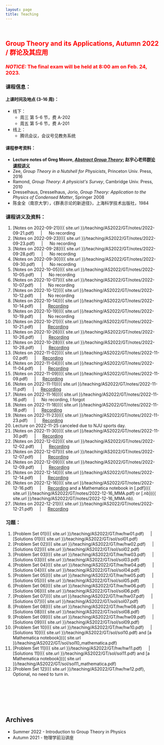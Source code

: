 ```yaml
---
layout: page
title: Teaching
---
```


<br />

## <span style="color: red">Group Theory and its Applications, Autumn 2022 / 群论及其应用</span>

###  <span style="color: red">_NOTICE:_  The final exam will be held at 8:00 am on Feb. 24, 2023.</span>

### 课程信息：

#### 上课时间及地点 (3-16 周)：
- 线下：
  - 周三 第 5-6 节，费 A-202 
  - 周五 第 5-6 节，费 A-201
- 线上：
  - 腾讯会议，会议号见教务系统

#### 课程参考资料：
  - **Lecture notes of Greg Moore, [*Abstract Group Theory*](http://www.physics.rutgers.edu/~gmoore/618Spring2022/GroupTheory-Spring2022.html); 赵宇心老师[群论课程讲义](https://topophys.nju.edu.cn/Events/GroupTheory2021/index.html)**
  - Zee, _Group Theory in a Nutshell for Physicists_, Princeton Univ. Press, 2016
  - Ramond, _Group Theory: A physicist's Survey_, Cambridge Univ. Press, 2010
  - Dresselhaus, Dresselhaus, Jorio, _Group Theory: Application to the Physics of Condensed Matter_, Springer 2008
  - 陈金全（南京大学），《群表示论的新途径》，上海科学技术出版社，1984

### 课程讲义及资料：
   1. [Notes on 2022-09-21]({{ site.url }}/teaching/AS2022/GT/notes/2022-09-21.pdf) &emsp; \| &emsp; No recording
   2. [Notes on 2022-09-23]({{ site.url }}/teaching/AS2022/GT/notes/2022-09-23.pdf) &emsp; \| &emsp; No recording
   3. [Notes on 2022-09-28]({{ site.url }}/teaching/AS2022/GT/notes/2022-09-28.pdf) &emsp; \| &emsp; No recording
   4. [Notes on 2022-09-30]({{ site.url }}/teaching/AS2022/GT/notes/2022-09-30.pdf) &emsp; \| &emsp; No recording
   5. [Notes on 2022-10-05]({{ site.url }}/teaching/AS2022/GT/notes/2022-10-05.pdf) &emsp; \| &emsp; No recording
   6. [Notes on 2022-10-07]({{ site.url }}/teaching/AS2022/GT/notes/2022-10-07.pdf) &emsp; \| &emsp; No recording
   7. [Notes on 2022-10-12]({{ site.url }}/teaching/AS2022/GT/notes/2022-10-12.pdf) &emsp; \| &emsp; No recording
   8. [Notes on 2022-10-14]({{ site.url }}/teaching/AS2022/GT/notes/2022-10-14.pdf) &emsp; \| &emsp; [Recording](https://meeting.tencent.com/v2/cloud-record/share?id=97fc785c-d21c-4ab7-9a63-aca0b9031910&from=3)
   9. [Notes on 2022-10-19]({{ site.url }}/teaching/AS2022/GT/notes/2022-10-19.pdf) &emsp; \| &emsp; No recording
  10. [Notes on 2022-10-21]({{ site.url }}/teaching/AS2022/GT/notes/2022-10-21.pdf) &emsp; \| &emsp; [Recording](https://meeting.tencent.com/v2/cloud-record/share?id=6d3035d8-7a3d-40ff-9b9c-02ed5201b757&from=3)
  11. [Notes on 2022-10-26]({{ site.url }}/teaching/AS2022/GT/notes/2022-10-26.pdf) &emsp; \| &emsp; [Recording](https://meeting.tencent.com/v2/cloud-record/share?id=e4cbe3ec-a7e1-42ab-9122-905839a77c29&from=3)
  12. [Notes on 2022-10-28]({{ site.url }}/teaching/AS2022/GT/notes/2022-10-28.pdf) &emsp; \| &emsp; [Recording](https://meeting.tencent.com/v2/cloud-record/share?id=20571576-a9f2-40a3-986f-9b5c84133137&from=3)
  13. [Notes on 2022-11-02]({{ site.url }}/teaching/AS2022/GT/notes/2022-11-02.pdf) &emsp; \| &emsp; [Recording](https://meeting.tencent.com/v2/cloud-record/share?id=0e0b3891-9e0f-4238-8cb5-db53a8b1e98b&from=3)
  14. [Notes on 2022-11-04]({{ site.url }}/teaching/AS2022/GT/notes/2022-11-04.pdf) &emsp; \| &emsp; [Recording](https://meeting.tencent.com/v2/cloud-record/share?id=616b3601-6da7-4676-8dd1-a0c753096a4f&from=3)
  15. [Notes on 2022-11-09]({{ site.url }}/teaching/AS2022/GT/notes/2022-11-09.pdf) &emsp; \| &emsp; [Recording](https://meeting.tencent.com/v2/cloud-record/share?id=6071798a-599b-4392-961a-e1dc8c2a000b&from=3)
  16. [Notes on 2022-11-11]({{ site.url }}/teaching/AS2022/GT/notes/2022-11-11.pdf) &emsp; \| &emsp; [Recording](https://meeting.tencent.com/v2/cloud-record/share?id=9593125d-0d88-4142-872a-9a995a2248f8&from=3)
  17. [Notes on 2022-11-16]({{ site.url }}/teaching/AS2022/GT/notes/2022-11-16.pdf) &emsp; \| &emsp; No recording, I forgot
  18. [Notes on 2022-11-18]({{ site.url }}/teaching/AS2022/GT/notes/2022-11-18.pdf) &emsp; \| &emsp; [Recording](https://meeting.tencent.com/v2/cloud-record/share?id=a6abe711-65eb-4477-a84e-5c1610ac3c3a&from=3)
  19. [Notes on 2022-11-23]({{ site.url }}/teaching/AS2022/GT/notes/2022-11-23.pdf) &emsp; \| &emsp; [Recording](https://meeting.tencent.com/v2/cloud-record/share?id=2dff782b-8420-4abd-be74-cef6b7deb739&from=3)
  20. Lecture on 2022-11-25 canceled due to NJU sports day.
  21. [Notes on 2022-11-30]({{ site.url }}/teaching/AS2022/GT/notes/2022-11-30.pdf) &emsp; \| &emsp; [Recording](https://meeting.tencent.com/v2/cloud-record/share?id=46680938-b35b-4d61-999f-61b74817bc6f&from=3)
  22. [Notes on 2022-12-02]({{ site.url }}/teaching/AS2022/GT/notes/2022-12-02.pdf) &emsp; \| &emsp; [Recording](https://meeting.tencent.com/v2/cloud-record/share?id=389dc3eb-1d66-4c1a-9477-552412e2f7c0&from=3)
  23. [Notes on 2022-12-07]({{ site.url }}/teaching/AS2022/GT/notes/2022-12-07.pdf) &emsp; \| &emsp; [Recording](https://meeting.tencent.com/v2/cloud-record/share?id=50835b69-bce3-419b-9333-80176f77c627&from=3)
  24. [Notes on 2022-12-09]({{ site.url }}/teaching/AS2022/GT/notes/2022-12-09.pdf) &emsp; \| &emsp; [Recording](https://meeting.tencent.com/v2/cloud-record/share?id=095741f4-0e07-45d0-b6f8-85853675ce6e&from=3)
  25. [Notes on 2022-12-14]({{ site.url }}/teaching/AS2022/GT/notes/2022-12-14.pdf) &emsp; \| &emsp; [Recording](https://meeting.tencent.com/v2/cloud-record/share?id=20aae01d-d54b-4394-b471-e0a18e0af65c&from=3)
  26. [Notes on 2022-12-16]({{ site.url }}/teaching/AS2022/GT/notes/2022-12-16.pdf) &emsp; \| &emsp; [Recording](https://meeting.tencent.com/v2/cloud-record/share?id=4bd2a68e-8130-41ce-bc65-6182a9c088e0&from=3) and a Mathematica notebook in [.pdf]({{ site.url }}/teaching/AS2022/GT/notes/2022-12-16_MMA.pdf) or [.nb]({{ site.url }}/teaching/AS2022/GT/notes/2022-12-16_MMA.nb).
  27. [Notes on 2022-12-21]({{ site.url }}/teaching/AS2022/GT/notes/2022-12-21.pdf) &emsp; \| &emsp; [Recording](https://meeting.tencent.com/v2/cloud-record/share?id=28167cac-abf1-4686-b358-c3172b340fca&from=3)

### 习题：
  1. [Problem Set 01]({{ site.url }}/teaching/AS2022/GT/hw/hw01.pdf) &emsp; \| &emsp; [Solutions 01]({{ site.url }}/teaching/AS2022/GT/sol/sol01.pdf)
  2. [Problem Set 02]({{ site.url }}/teaching/AS2022/GT/hw/hw02.pdf) &emsp; \| &emsp; [Solutions 02]({{ site.url }}/teaching/AS2022/GT/sol/sol02.pdf)
  3. [Problem Set 03]({{ site.url }}/teaching/AS2022/GT/hw/hw03.pdf) &emsp; \| &emsp; [Solutions 03]({{ site.url }}/teaching/AS2022/GT/sol/sol03.pdf)
  4. [Problem Set 04]({{ site.url }}/teaching/AS2022/GT/hw/hw04.pdf) &emsp; \| &emsp; [Solutions 04]({{ site.url }}/teaching/AS2022/GT/sol/sol04.pdf)
  5. [Problem Set 05]({{ site.url }}/teaching/AS2022/GT/hw/hw05.pdf) &emsp; \| &emsp; [Solutions 05]({{ site.url }}/teaching/AS2022/GT/sol/sol05.pdf)
  6. [Problem Set 06]({{ site.url }}/teaching/AS2022/GT/hw/hw06.pdf) &emsp; \| &emsp; [Solutions 06]({{ site.url }}/teaching/AS2022/GT/sol/sol06.pdf)
  7. [Problem Set 07]({{ site.url }}/teaching/AS2022/GT/hw/hw07.pdf) &emsp; \| &emsp; [Solutions 07]({{ site.url }}/teaching/AS2022/GT/sol/sol07.pdf)
  8. [Problem Set 08]({{ site.url }}/teaching/AS2022/GT/hw/hw08.pdf) &emsp; \| &emsp; [Solutions 08]({{ site.url }}/teaching/AS2022/GT/sol/sol08.pdf)
  9. [Problem Set 09]({{ site.url }}/teaching/AS2022/GT/hw/hw09.pdf) &emsp; \| &emsp; [Solutions 09]({{ site.url }}/teaching/AS2022/GT/sol/sol09.pdf)
  10. [Problem Set 10]({{ site.url }}/teaching/AS2022/GT/hw/hw10.pdf) &emsp; \| &emsp; [Solutions 10]({{ site.url }}/teaching/AS2022/GT/sol/sol10.pdf) and [a Mathematica notebook]({{ site.url }}/teaching/AS2022/GT/sol/sol10_mathematica.pdf)
  11. [Problem Set 11]({{ site.url }}/teaching/AS2022/GT/hw/hw11.pdf) &emsp; \| &emsp; [Solutions 11]({{ site.url }}/teaching/AS2022/GT/sol/sol11.pdf) and [a Mathematica notebook]({{ site.url }}/teaching/AS2022/GT/sol/sol11_mathematica.pdf)
  12. [Problem Set 12]({{ site.url }}/teaching/AS2022/GT/hw/hw12.pdf), Optional, no need to turn in.


<br />
<br />
<br />
<br />
<br />

## Archives
 - Summer 2022 - Introduction to Group Theory in Physics
 - Autumn 2021 - 物理学前沿讲座
